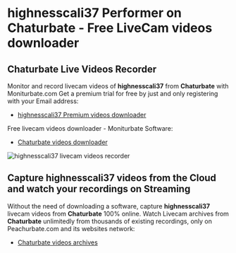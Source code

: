 # highnesscali37 Performer on Chaturbate - Free LiveCam videos downloader

## Chaturbate Live Videos Recorder

Monitor and record livecam videos of **highnesscali37** from **Chaturbate** with Moniturbate.com
Get a premium trial for free by just and only registering with your Email address:
* [highnesscali37 Premium videos downloader](https://moniturbate.com/request-demo-licence-key.html)

Free livecam videos downloader - Moniturbate Software:
* [Chaturbate videos downloader](https://moniturbate.com/moniturbate-download-software.html)

![highnesscali37 livecam videos recorder](https://peachurnet.com/templates/moniturbate-software.png)


## Capture highnesscali37 videos from the Cloud and watch your recordings on Streaming

Without the need of downloading a software, capture **highnesscali37** livecam videos from **Chaturbate** 100% online.
Watch Livecam archives from **Chaturbate** unlimitedly from thousands of existing recordings, only on Peachurbate.com and its websites network:
* [Chaturbate videos archives](https://peachurnet.com/)